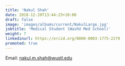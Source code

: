 ```yaml
---
title: 'Nakul Shah'
date: 2018-12-20T13:44:23+10:00
draft: false
image: 'images/albums/current/NakulLarge.jpg'
jobtitle: 'Medical Student (WashU Med School)'
weight: 7
linkedinurl: https://orcid.org/0000-0003-1775-2279
promoted: true
---
```

Email: nakul.m.shah@wustl.edu